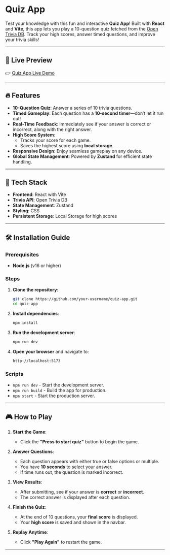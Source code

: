 # Quiz App

Test your knowledge with this fun and interactive **Quiz App**! Built with **React** and **Vite**, this app lets you play a 10-question quiz fetched from the [Open Trivia DB](https://opentdb.com/). Track your high scores, answer timed questions, and improve your trivia skills!

---


## 📸 Live Preview

👉 [Quiz App Live Demo](https://benjmainrasoliquizgame.vercel.app//) 

---

## 🔥 Features

- **10-Question Quiz**: Answer a series of 10 trivia questions.
- **Timed Gameplay**: Each question has a **10-second timer**—don’t let it run out!
- **Real-Time Feedback**: Immediately see if your answer is correct or incorrect, along with the right answer.
- **High Score System**: 
  - Tracks your score for each game.
  - Saves the highest score using **local storage**.
- **Responsive Design**: Enjoy seamless gameplay on any device.
- **Global State Management**: Powered by **Zustand** for efficient state handling.

---

## 🚀 Tech Stack

- **Frontend**: React with Vite
- **Trivia API**: Open Trivia DB
- **State Management**: Zustand
- **Styling**: CSS
- **Persistent Storage**: Local Storage for high scores

---

## 🛠 Installation Guide

### Prerequisites

- **Node.js** (v16 or higher)

### Steps

1. **Clone the repository**:

   ```bash
   git clone https://github.com/your-username/quiz-app.git
   cd quiz-app
   ```

2. **Install dependencies**:

   ```bash
   npm install
   ```

3. **Run the development server**:

   ```bash
   npm run dev
   ```

4. **Open your browser** and navigate to:

   ```bash
   http://localhost:5173
   ```

### Scripts

- `npm run dev` - Start the development server.
- `npm run build` - Build the app for production.
- `npm start` - Start the production server.

---

## 🎮 How to Play

1. **Start the Game**:
   - Click the **"Press to start quiz"** button to begin the game.
   
2. **Answer Questions**:
   - Each question appears with either true or false options or multiple.
   - You have **10 seconds** to select your answer.
   - If time runs out, the question is marked incorrect.

3. **View Results**:
   - After submitting, see if your answer is **correct** or **incorrect**.
   - The correct answer is displayed after each question.

4. **Finish the Quiz**:
   - At the end of 10 questions, your **final score** is displayed.
   - Your **high score** is saved and shown in the navbar.

5. **Replay Anytime**:
   - Click **"Play Again"** to restart the game.

---
